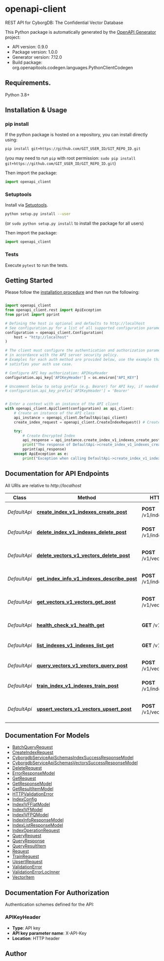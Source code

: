 # openapi-client
REST API for CyborgDB: The Confidential Vector Database

This Python package is automatically generated by the [OpenAPI Generator](https://openapi-generator.tech) project:

- API version: 0.9.0
- Package version: 1.0.0
- Generator version: 7.12.0
- Build package: org.openapitools.codegen.languages.PythonClientCodegen

## Requirements.

Python 3.8+

## Installation & Usage
### pip install

If the python package is hosted on a repository, you can install directly using:

```sh
pip install git+https://github.com/GIT_USER_ID/GIT_REPO_ID.git
```
(you may need to run `pip` with root permission: `sudo pip install git+https://github.com/GIT_USER_ID/GIT_REPO_ID.git`)

Then import the package:
```python
import openapi_client
```

### Setuptools

Install via [Setuptools](http://pypi.python.org/pypi/setuptools).

```sh
python setup.py install --user
```
(or `sudo python setup.py install` to install the package for all users)

Then import the package:
```python
import openapi_client
```

### Tests

Execute `pytest` to run the tests.

## Getting Started

Please follow the [installation procedure](#installation--usage) and then run the following:

```python

import openapi_client
from openapi_client.rest import ApiException
from pprint import pprint

# Defining the host is optional and defaults to http://localhost
# See configuration.py for a list of all supported configuration parameters.
configuration = openapi_client.Configuration(
    host = "http://localhost"
)

# The client must configure the authentication and authorization parameters
# in accordance with the API server security policy.
# Examples for each auth method are provided below, use the example that
# satisfies your auth use case.

# Configure API key authorization: APIKeyHeader
configuration.api_key['APIKeyHeader'] = os.environ["API_KEY"]

# Uncomment below to setup prefix (e.g. Bearer) for API key, if needed
# configuration.api_key_prefix['APIKeyHeader'] = 'Bearer'


# Enter a context with an instance of the API client
with openapi_client.ApiClient(configuration) as api_client:
    # Create an instance of the API class
    api_instance = openapi_client.DefaultApi(api_client)
    create_index_request = openapi_client.CreateIndexRequest() # CreateIndexRequest | 

    try:
        # Create Encrypted Index
        api_response = api_instance.create_index_v1_indexes_create_post(create_index_request)
        print("The response of DefaultApi->create_index_v1_indexes_create_post:\n")
        pprint(api_response)
    except ApiException as e:
        print("Exception when calling DefaultApi->create_index_v1_indexes_create_post: %s\n" % e)

```

## Documentation for API Endpoints

All URIs are relative to *http://localhost*

Class | Method | HTTP request | Description
------------ | ------------- | ------------- | -------------
*DefaultApi* | [**create_index_v1_indexes_create_post**](docs/DefaultApi.md#create_index_v1_indexes_create_post) | **POST** /v1/indexes/create | Create Encrypted Index
*DefaultApi* | [**delete_index_v1_indexes_delete_post**](docs/DefaultApi.md#delete_index_v1_indexes_delete_post) | **POST** /v1/indexes/delete | Delete Encrypted Index
*DefaultApi* | [**delete_vectors_v1_vectors_delete_post**](docs/DefaultApi.md#delete_vectors_v1_vectors_delete_post) | **POST** /v1/vectors/delete | Delete Items from Encrypted Index
*DefaultApi* | [**get_index_info_v1_indexes_describe_post**](docs/DefaultApi.md#get_index_info_v1_indexes_describe_post) | **POST** /v1/indexes/describe | Describe Encrypted Index
*DefaultApi* | [**get_vectors_v1_vectors_get_post**](docs/DefaultApi.md#get_vectors_v1_vectors_get_post) | **POST** /v1/vectors/get | Get Items from Encrypted Index
*DefaultApi* | [**health_check_v1_health_get**](docs/DefaultApi.md#health_check_v1_health_get) | **GET** /v1/health | Health check endpoint
*DefaultApi* | [**list_indexes_v1_indexes_list_get**](docs/DefaultApi.md#list_indexes_v1_indexes_list_get) | **GET** /v1/indexes/list | List Encrypted Indexes
*DefaultApi* | [**query_vectors_v1_vectors_query_post**](docs/DefaultApi.md#query_vectors_v1_vectors_query_post) | **POST** /v1/vectors/query | Query Encrypted Index
*DefaultApi* | [**train_index_v1_indexes_train_post**](docs/DefaultApi.md#train_index_v1_indexes_train_post) | **POST** /v1/indexes/train | Train Encrypted index
*DefaultApi* | [**upsert_vectors_v1_vectors_upsert_post**](docs/DefaultApi.md#upsert_vectors_v1_vectors_upsert_post) | **POST** /v1/vectors/upsert | Add Items to Encrypted Index


## Documentation For Models

 - [BatchQueryRequest](docs/BatchQueryRequest.md)
 - [CreateIndexRequest](docs/CreateIndexRequest.md)
 - [CyborgdbServiceApiSchemasIndexSuccessResponseModel](docs/CyborgdbServiceApiSchemasIndexSuccessResponseModel.md)
 - [CyborgdbServiceApiSchemasVectorsSuccessResponseModel](docs/CyborgdbServiceApiSchemasVectorsSuccessResponseModel.md)
 - [DeleteRequest](docs/DeleteRequest.md)
 - [ErrorResponseModel](docs/ErrorResponseModel.md)
 - [GetRequest](docs/GetRequest.md)
 - [GetResponseModel](docs/GetResponseModel.md)
 - [GetResultItemModel](docs/GetResultItemModel.md)
 - [HTTPValidationError](docs/HTTPValidationError.md)
 - [IndexConfig](docs/IndexConfig.md)
 - [IndexIVFFlatModel](docs/IndexIVFFlatModel.md)
 - [IndexIVFModel](docs/IndexIVFModel.md)
 - [IndexIVFPQModel](docs/IndexIVFPQModel.md)
 - [IndexInfoResponseModel](docs/IndexInfoResponseModel.md)
 - [IndexListResponseModel](docs/IndexListResponseModel.md)
 - [IndexOperationRequest](docs/IndexOperationRequest.md)
 - [QueryRequest](docs/QueryRequest.md)
 - [QueryResponse](docs/QueryResponse.md)
 - [QueryResultItem](docs/QueryResultItem.md)
 - [Request](docs/Request.md)
 - [TrainRequest](docs/TrainRequest.md)
 - [UpsertRequest](docs/UpsertRequest.md)
 - [ValidationError](docs/ValidationError.md)
 - [ValidationErrorLocInner](docs/ValidationErrorLocInner.md)
 - [VectorItem](docs/VectorItem.md)


<a id="documentation-for-authorization"></a>
## Documentation For Authorization


Authentication schemes defined for the API:
<a id="APIKeyHeader"></a>
### APIKeyHeader

- **Type**: API key
- **API key parameter name**: X-API-Key
- **Location**: HTTP header


## Author




